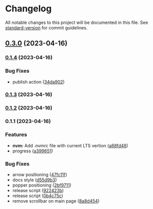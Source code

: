 # Changelog

All notable changes to this project will be documented in this file. See [standard-version](https://github.com/conventional-changelog/standard-version) for commit guidelines.

## [0.3.0](https://github.com/TGlide/radix-svelte/compare/v0.1.4...v0.3.0) (2023-04-16)

### [0.1.4](https://github.com/TGlide/radix-svelte/compare/v0.1.3...v0.1.4) (2023-04-16)


### Bug Fixes

* publish action ([34da902](https://github.com/TGlide/radix-svelte/commit/34da902819c02d1f0f64a4405d5f14e33c23a702))

### [0.1.3](https://github.com/TGlide/radix-svelte/compare/v0.1.2...v0.1.3) (2023-04-16)

### [0.1.2](https://github.com/TGlide/radix-svelte/compare/v0.1.1...v0.1.2) (2023-04-16)

### 0.1.1 (2023-04-16)

### Features

- **nvm:** Add .nvmrc file with current LTS vertion ([a88fd48](https://github.com/TGlide/radix-svelte/commit/a88fd489ef5b23cc4b83a6670cdde3499c5b99b8))
- progress ([a399651](https://github.com/TGlide/radix-svelte/commit/a3996517cd36867fdb5ad7c31a9205cb47073382))

### Bug Fixes

- arrow positioning ([47fc11f](https://github.com/TGlide/radix-svelte/commit/47fc11ff5fa2059fba10106d6fe88216591fd88a))
- docs style ([d55d9b3](https://github.com/TGlide/radix-svelte/commit/d55d9b33778b64ee9ad3beb612062723459a8397))
- popper positioning ([2bf9711](https://github.com/TGlide/radix-svelte/commit/2bf97110bcf5e336cc55a90609d1b4082f550cd8))
- release script ([922423b](https://github.com/TGlide/radix-svelte/commit/922423b3b0023ea0ef899567874e007135446d58))
- release script ([0b4c75c](https://github.com/TGlide/radix-svelte/commit/0b4c75c36a1105d2c4afdfff1b8ad704ba3c0920))
- remove scrollbar on main page ([8a8d454](https://github.com/TGlide/radix-svelte/commit/8a8d454d00412289531e109cc0e69ff84a81f20f))

